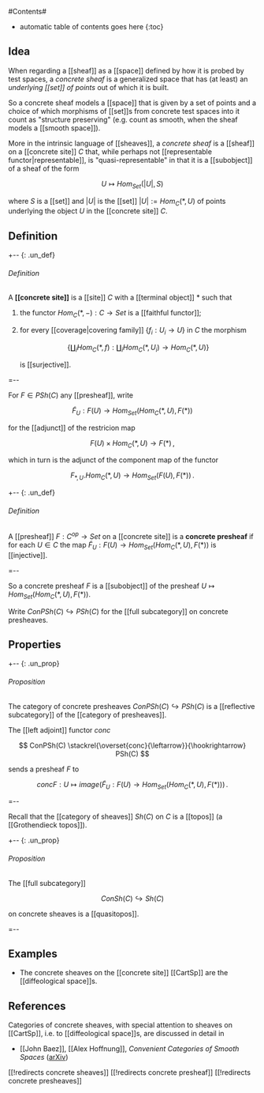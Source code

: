 #Contents#
* automatic table of contents goes here
{:toc}

## Idea

When regarding a [[sheaf]] as a [[space]] defined by how it is probed by test spaces, a _concrete sheaf_ is a generalized space that has (at least) an _underlying [[set]] of points_ out of which it is built.

So a concrete sheaf models a [[space]] that is given by a set of points and a choice of which morphisms of [[set]]s from concrete test spaces into it count as "structure preserving" (e.g. count as smooth, when the sheaf models a [[smooth space]]).

More in the intrinsic language of [[sheaves]], a _concrete sheaf_ is a [[sheaf]] on a [[concrete site]] $C$ that, while perhaps not [[representable functor|representable]], is "quasi-representable" in that it is a [[subobject]] of a sheaf of the form

$$
  U \mapsto Hom_{Set}(|U|, S)
$$

where $S$ is a [[set]] and $|U|$ is the [[set]] $|U| := Hom_C({*}, U)$ of points underlying the object $U$ in the [[concrete site]] $C$.

## Definition


+-- {: .un_def}
###### Definition

A **[[concrete site]]** is a [[site]] $C$ with a [[terminal object]] $*$ such that

1. the functor $Hom_C(*,-) : C \to Set$ is a [[faithful functor]];

1. for every [[coverage|covering family]] $\{f_i : U_i \to U\}$ in $C$ the morphism 

   $$
     \{ \coprod_i Hom_C(*,f) : \coprod_i Hom_C(*, U_i) \to Hom_C(*, U) \}
   $$

   is [[surjective]].

=--

For $F \in PSh(C)$ any [[presheaf]], write

$$
  \tilde F_U : F(U) \to Hom_{Set}(Hom_C(*,U), F(*)) 
$$

for the [[adjunct]] of the restricion map

$$
  F(U) \times Hom_C(*,U) \to F(*)
  \,,
$$

which in turn is the adjunct of the component map of the functor

$$
  F_{*,U} . Hom_C(*,U) \to Hom_{Set}(F(U), F(*))
  \,.
$$

+-- {: .un_def}
###### Definition

A [[presheaf]] $F : C^{op} \to Set$ on a [[concrete site]] is a **concrete presheaf** if for each $U \in C$ the map $\tilde F_U : F(U) \to Hom_{Set}(Hom_C(*,U), F(*))$ is [[injective]].

=--

So a concrete presheaf $F$ is a [[subobject]] of the presheaf $U \mapsto Hom_{Set}(Hom_C(*,U), F(*))$.

Write $ConPSh(C) \hookrightarrow PSh(C)$ for the [[full subcategory]] on concrete presheaves.

## Properties


+-- {: .un_prop}
###### Proposition

The category of concrete presheaves $ConPSh(C) \hookrightarrow PSh(C)$ is a [[reflective subcategory]] of the [[category of presheaves]].

The [[left adjoint]] functor $conc$

$$
  ConPSh(C) \stackrel{\overset{conc}{\leftarrow}}{\hookrightarrow} PSh(C)
$$

sends a presheaf $F$ to 

$$
  conc F : U \mapsto image(\tilde F_U : F(U) \to Hom_{Set}(Hom_C(*,U), F(*)))
  \,.
$$

=--



Recall that the [[category of sheaves]] $Sh(C)$ on $C$ is a [[topos]] (a [[Grothendieck topos]]).


+-- {: .un_prop}
###### Proposition


The [[full subcategory]]

$$
  ConSh(C) \hookrightarrow Sh(C)
$$

on concrete sheaves is a [[quasitopos]].

=--


## Examples

* The concrete sheaves on the [[concrete site]] [[CartSp]] are the [[diffeological space]]s.



## References 

Categories of concrete sheaves, with special attention to sheaves on [[CartSp]], i.e. to [[diffeological space]]s, are discussed in detail in 

* [[John Baez]], [[Alex Hoffnung]], _Convenient Categories of Smooth Spaces_ ([arXiv](http://arxiv.org/abs/0807.1704))

[[!redirects concrete sheaves]]
[[!redirects concrete presheaf]]
[[!redirects concrete presheaves]]